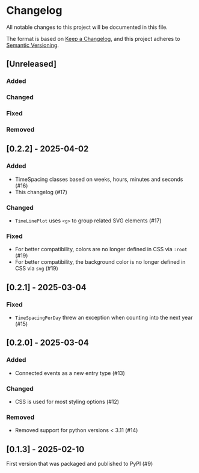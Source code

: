 # Changelog
All notable changes to this project will be documented in this file.

The format is based on [Keep a Changelog](https://keepachangelog.com/en/1.1.0/),
and this project adheres to [Semantic Versioning](https://semver.org/spec/v2.0.0.html).


## [Unreleased]

### Added

### Changed

### Fixed

### Removed


## [0.2.2] - 2025-04-02

### Added
- TimeSpacing classes based on weeks, hours, minutes and seconds (#16)
- This changelog (#17)

### Changed
- `TimeLinePlot` uses `<g>` to group related SVG elements (#17)

### Fixed
- For better compatibility, colors are no longer defined in CSS via `:root` (#19)
- For better compatibility, the background color is no longer defined in CSS via `svg` (#19)


## [0.2.1] - 2025-03-04

### Fixed
- `TimeSpacingPerDay` threw an exception when counting into the next year (#15) 


## [0.2.0] - 2025-03-04

### Added
- Connected events as a new entry type (#13)

### Changed
- CSS is used for most styling options (#12)

### Removed
- Removed support for python versions < 3.11 (#14)


## [0.1.3] - 2025-02-10
First version that was packaged and published to PyPI (#9)

